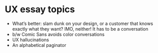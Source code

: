 # UX essay topics
- What’s better: slam dunk on your design, or a customer that knows exactly what they want? IMO, neither! It has to be a conversation 
- b/w Comic Sans avoids color conversations
- UX hallucinations 
- An alphabetical paginator